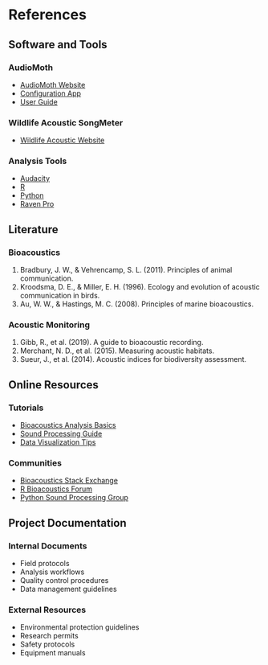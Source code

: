 # References

## Software and Tools

### AudioMoth

- [AudioMoth Website](https://www.openacousticdevices.info)
- [Configuration App](https://www.openacousticdevices.info/config)
- [User Guide](https://www.openacousticdevices.info/getting-started)

### Wildlife Acoustic SongMeter

- [Wildlife Acoustic Website](https://www.wildlifeacoustics.com/)

### Analysis Tools

- [Audacity](https://www.audacityteam.org/)
- [R](https://www.r-project.org/)
- [Python](https://www.python.org/)
- [Raven Pro](https://ravensoundsoftware.com/software/raven-pro/)

## Literature

### Bioacoustics

1. Bradbury, J. W., & Vehrencamp, S. L. (2011). Principles of animal communication.
2. Kroodsma, D. E., & Miller, E. H. (1996). Ecology and evolution of acoustic communication in birds.
3. Au, W. W., & Hastings, M. C. (2008). Principles of marine bioacoustics.

### Acoustic Monitoring

1. Gibb, R., et al. (2019). A guide to bioacoustic recording.
2. Merchant, N. D., et al. (2015). Measuring acoustic habitats.
3. Sueur, J., et al. (2014). Acoustic indices for biodiversity assessment.

## Online Resources

### Tutorials

- [Bioacoustics Analysis Basics](https://example.com)
- [Sound Processing Guide](https://example.com)
- [Data Visualization Tips](https://example.com)

### Communities

- [Bioacoustics Stack Exchange](https://example.com)
- [R Bioacoustics Forum](https://example.com)
- [Python Sound Processing Group](https://example.com)

## Project Documentation

### Internal Documents

- Field protocols
- Analysis workflows
- Quality control procedures
- Data management guidelines

### External Resources

- Environmental protection guidelines
- Research permits
- Safety protocols
- Equipment manuals
